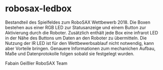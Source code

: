 # robosax-ledbox
Bestandteil des Spielfeldes zum RoboSAX Wettbewerb 2018.
Die Boxen bestehen aus einer RGB LED zur Statusanzeige und einem Button zur Aktivierung durch die Roboter. Zusätzlich enthält jede Box eine infrarot LED in der Nähe des Buttons um Daten an den Roboter zu übermitteln. Die Nutzung der IR LED ist für den Wettbewerbsablauf nicht notwendig, kann aber Vorteile bringen. 
Genauere Informationen zum mechanichen Aufbau, Maße und Datenprotokolle folgen sobald sie festgelegt wurden.

Fabain Geißler
RoboSAX Team
